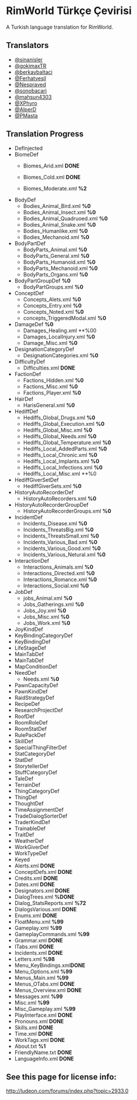 # RimWorld Türkçe Çevirisi
A Turkish language translation for RimWorld.




## Translators
* [@sinanisler](https://github.com/sinanisler)
* [@gokimaxTR](https://github.com/gokimaxTR)
* [@berkaybaltaci](https://github.com/berkaybaltaci)
* [@Ferhatyesil](https://github.com/Ferhatyesil)
* [@Nespraved](https://github.com/Nespraved)
* [@sonobacari](https://github.com/sonobacari)
* [@mahsun4303](https://github.com/mahsun4303)
* [@XPhyro](https://github.com/XPhyro)
* [@AlperD](https://github.com/AlperD)
* [@PMasta](https://github.com/PMasta)

## Translation Progress
* DefInjected
 * BiomeDef 
   - Biomes_Arid.xml **DONE**
   
   - Biomes_Cold.xml **DONE**
   
   - Biomes_Moderate.xml **%2**
 * BodyDef 
   - Bodies_Animal_Bird.xml **%0**
   - Bodies_Animal_Insect.xml **%0**
   - Bodies_Animal_Quadruoed.xml **%0**
   - Bodies_Animal_Snake.xml **%0**
   - Bodies_Humanlike.xml **%0**
   - Bodies_Mechanoid.xml **%0**
 * BodyPartDef 
   - BodyParts_Animal.xml **%0**
   - BodyParts_General.xml **%0**
   - BodyParts_Humanoid.xml **%0**
   - BodyParts_Mechanoid.xml **%0**
   - BodyParts_Organs.xml **%0**
 * BodyPartGroupDef **%0**
   - BodyPartGroups.xml **%0**
 * ConceptDef 
   - Concepts_Alets.xml **%0**
   - Concepts_Entry.xml **%0**
   - Concepts_Noted.xml **%0**
   - concepts_TriggeredModal.xml **%0**
 * DamageDef **%0**
   - Damages_Healing.xml **%00
   - Damages_LocalInjury.xml **%0**
   - Damage_Misc.xml **%0**
 * DesignationCategoryDef
   - DesignationCategories.xml **%0**
 * DifficultyDef
   - Difficulties.xml **DONE**
 * FactionDef
   - Factions_Hidden.xml **%0**
   - Factions_Misc.xml **%0**
   - Factions_Player.xml **%0**
 * HairDef 
   - HarisGeneral.xml **%0**
 * HediffDef
   - Hediffs_Global_Drugs.xml **%0**
   - Hediffs_Global_Execution.xml **%0**
   - Hediffs_Global_Misc.xml **%0**
   - Hediffs_Global_Needs.xml **%0**
   - Hediffs_Global_Temperature.xml **%0**
   - Hediffs_Local_AddedParts.xml **%0**
   - Hediffs_Local_Chronic.xml **%0**
   - Hediffs_Local_Implants.xml **%0**
   - Hediffs_Local_Infections.xml **%0**
   - Hediffs_Local_Misc.xml **%0
 * HediffGiverSetDef
   - HediffGiverSets.xml **%0**
 * HistoryAutoRecorderDef
   - HistoryAutoRecorders.xml **%0**
 * HistoryAutoRecorderGroupDef
   - HistoryAutoRecorderGroups.xml **%0**
 * IncidentDef
   - Incidents_Disease.xml **%0**
   - Incidents_ThreatsBig.xml **%0**
   - Incidents_ThreatsSmall.xml **%0**
   - Incidents_Various_Bad.xml **%0**
   - Incidents_Various_Good.xml **%0**
   - Incidents_Various_Netural.xml **%0**
 * InteractionDef
   - Interactions_Animals.xml **%0**
   - Interactions_Directed.xml **%0**
   - Interactions_Romance.xml **%0**
   - Interactions_Social.xml **%0**
 * JobDef
   - jobs_Animal.xml **%0**
   - Jobs_Gatherings.xml **%0**
   - Jobs_Joy.xml **%0**
   - Jobs_Misc.xml **%0**
   - Jobs_Work.xml **%0**
 * JoyKindDef
 * KeyBindingCategoryDef
 * KeyBindingDef 
 * LifeStageDef 
 * MainTabDef
 * MainTabDef
 * MapConditionDef 
 * NeedDef
   - Needs.xml **%0**
 * PawnCapacityDef
 * PawnKindDef 
 * RaidStrategyDef 
 * RecipeDef 
 * ResearchProjectDef 
 * RoofDef 
 * RoomRoleDef 
 * RoomStatDef 
 * RulePackDef 
 * SkillDef 
 * SpecialThingFilterDef 
 * StatCategoryDef 
 * StatDef 
 * StorytellerDef 
 * StuffCategoryDef 
 * TaleDef 
 * TerrainDef 
 * ThingCategoryDef 
 * ThingDef 
 * ThoughtDef 
 * TimeAssignmentDef 
 * TradeDialogSorterDef 
 * TraderKindDef 
 * TrainableDef 
 * TraitDef  
 * WeatherDef  
 * WorkGiverDef 
 * WorkTypeDef 
* Keyed
 * Alerts.xml **DONE**
 * ConceptDefs.xml **DONE**
 * Credits.xml  **DONE**
 * Dates.xml **DONE**
 * Designators.xml **DONE**
 * DialogTrees.xml **%DONE**
 * Dialog_StatsReports.xml **%72**
 * DialogsVarious.xml **DONE**
 * Enums.xml **DONE**
 * FloatMenu.xml **%99**
 * Gameplay.xml **%99**
 * GameplayCommands.xml **%99**
 * Grammar.xml **DONE**
 * ITabs.xml **DONE**
 * Incidents.xml **DONE**
 * Letters.xml **%98**
 * Menu_KeyBindings.xml**DONE**
 * Menu_Options.xml **%99**
 * Menus_Main.xml **%99**
 * Menus_OTabs.xml **DONE**
 * Menus_Overview.xml **DONE**
 * Messages.xml **%99**
 * Misc.xml **%99**
 * Misc_Gameplay.xml **%99**
 * PlayInterface.xml **DONE**
 * Pronouns.xml **DONE**
 * Skills.xml **DONE**
 * Time.xml **DONE**
 * WorkTags.xml **DONE**
 * About.txt **%1**
 * FriendlyName.txt **DONE**
 * LanguageInfo.xml **DONE** 





## See this page for license info:
http://ludeon.com/forums/index.php?topic=2933.0

